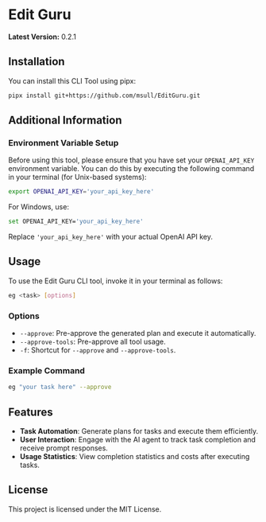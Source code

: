 # Edit Guru

**Latest Version:** 0.2.1

## Installation

You can install this CLI Tool using pipx:

```bash
pipx install git+https://github.com/msull/EditGuru.git
```

## Additional Information

### Environment Variable Setup

Before using this tool, please ensure that you have set your `OPENAI_API_KEY` environment variable. You can do this by
executing the following command in your terminal (for Unix-based systems):

```bash
export OPENAI_API_KEY='your_api_key_here'
```

For Windows, use:

```bash
set OPENAI_API_KEY='your_api_key_here'
```

Replace `'your_api_key_here'` with your actual OpenAI API key.

## Usage

To use the Edit Guru CLI tool, invoke it in your terminal as follows:

```bash
eg <task> [options]
```

### Options

- `--approve`: Pre-approve the generated plan and execute it automatically.
- `--approve-tools`: Pre-approve all tool usage.
- `-f`: Shortcut for `--approve` and `--approve-tools`.

### Example Command

```bash
eg "your task here" --approve
```

## Features

- **Task Automation**: Generate plans for tasks and execute them efficiently.
- **User Interaction**: Engage with the AI agent to track task completion and receive prompt responses.
- **Usage Statistics**: View completion statistics and costs after executing tasks.

## License

This project is licensed under the MIT License.
